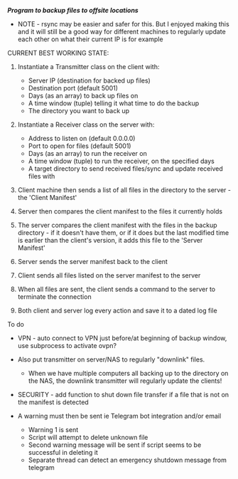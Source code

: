 ***Program to backup files to offsite locations***

- NOTE - rsync may be easier and safer for this. But I enjoyed making this and it will still be a good way for different machines to regularly update each other on what their current IP is for example

CURRENT BEST WORKING STATE:
1. Instantiate a Transmitter class on the client with:
    - Server IP (destination for backed up files)
    - Destination port (default 5001)
    - Days (as an array) to back up files on
    - A time window (tuple) telling it what time to do the backup
    - The directory you want to back up

2. Instantiate a Receiver class on the server with:
    - Address to listen on (default 0.0.0.0)
    - Port to open for files (default 5001)
    - Days (as an array) to run the receiver on
    - A time window (tuple) to run the receiver, on the specified days
    - A target directory to send received files/sync and update received files with

3. Client machine then sends a list of all files in the directory to the server - the 'Client Manifest'
4. Server then compares the client manifest to the files it currently holds
5. The server compares the client manifest with the files in the backup directory - if it doesn't have them, or if it does but the last modified time is earlier than the client's version, it adds this file to the 'Server Manifest'
6. Server sends the server manifest back to the client
7. Client sends all files listed on the server manifest to the server
8. When all files are sent, the client sends a command to the server to terminate the connection
9. Both client and server log every action and save it to a dated log file



To do
- VPN - auto connect to VPN just before/at beginning of backup window, use subprocess to activate ovpn?
- Also put transmitter on server/NAS to regularly "downlink" files.
    - When we have multiple computers all backing up to the directory on the NAS, the downlink transmitter will regularly update the clients!
    
- SECURITY - add function to shut down file transfer if a file that is not on the manifest is detected
- A warning must then be sent ie Telegram bot integration and/or email
    - Warning 1 is sent
    - Script will attempt to delete unknown file
    - Second warning message will be sent if script seems to be successful in deleting it
    - Separate thread can detect an emergency shutdown message from telegram
